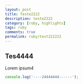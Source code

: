 ```yaml
---
layout: post
title: Teste2222
description: teste2222
category: [ruby, highlights]
tags: ruby
comments: true
permalink: ruby/test222222
---
```


## Tes4444

Lorem ipsum4

```js
console.log('----24444444------');
```
